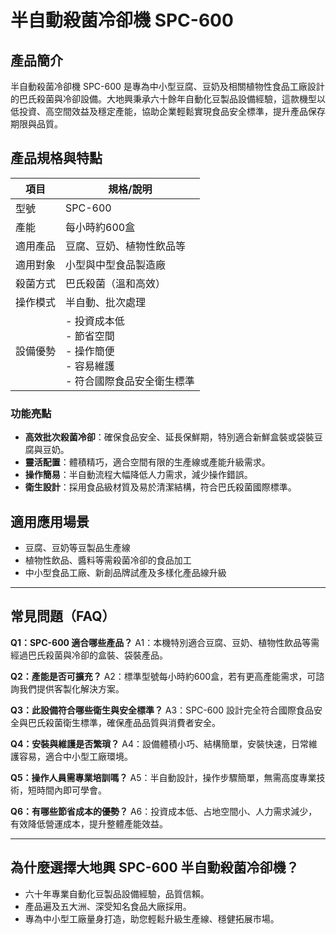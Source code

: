 # 半自動殺菌冷卻機 SPC-600

## 產品簡介
半自動殺菌冷卻機 SPC-600 是專為中小型豆腐、豆奶及相關植物性食品工廠設計的巴氏殺菌與冷卻設備。大地興秉承六十餘年自動化豆製品設備經驗，這款機型以低投資、高空間效益及穩定產能，協助企業輕鬆實現食品安全標準，提升產品保存期限與品質。

## 產品規格與特點

| 項目        | 規格/說明              |
|-------------|------------------------|
| 型號        | SPC-600                |
| 產能        | 每小時約600盒          |
| 適用產品    | 豆腐、豆奶、植物性飲品等 |
| 適用對象    | 小型與中型食品製造廠   |
| 殺菌方式    | 巴氏殺菌（溫和高效）   |
| 操作模式    | 半自動、批次處理       |
| 設備優勢    | - 投資成本低<br>- 節省空間<br>- 操作簡便<br>- 容易維護<br>- 符合國際食品安全衛生標準 |

### 功能亮點
- **高效批次殺菌冷卻**：確保食品安全、延長保鮮期，特別適合新鮮盒裝或袋裝豆腐與豆奶。
- **靈活配置**：體積精巧，適合空間有限的生產線或產能升級需求。
- **操作簡易**：半自動流程大幅降低人力需求，減少操作錯誤。
- **衛生設計**：採用食品級材質及易於清潔結構，符合巴氏殺菌國際標準。

## 適用應用場景
- 豆腐、豆奶等豆製品生產線
- 植物性飲品、醬料等需殺菌冷卻的食品加工
- 中小型食品工廠、新創品牌試產及多樣化產品線升級

---

## 常見問題（FAQ）

**Q1：SPC-600 適合哪些產品？**
A1：本機特別適合豆腐、豆奶、植物性飲品等需經過巴氏殺菌與冷卻的盒裝、袋裝產品。

**Q2：產能是否可擴充？**
A2：標準型號每小時約600盒，若有更高產能需求，可諮詢我們提供客製化解決方案。

**Q3：此設備符合哪些衛生與安全標準？**
A3：SPC-600 設計完全符合國際食品安全與巴氏殺菌衛生標準，確保產品品質與消費者安全。

**Q4：安裝與維護是否繁瑣？**
A4：設備體積小巧、結構簡單，安裝快速，日常維護容易，適合中小型工廠環境。

**Q5：操作人員需專業培訓嗎？**
A5：半自動設計，操作步驟簡單，無需高度專業技術，短時間內即可學會。

**Q6：有哪些節省成本的優勢？**
A6：投資成本低、占地空間小、人力需求減少，有效降低營運成本，提升整體產能效益。

---

## 為什麼選擇大地興 SPC-600 半自動殺菌冷卻機？

- 六十年專業自動化豆製品設備經驗，品質信賴。
- 產品遍及五大洲、深受知名食品大廠採用。
- 專為中小型工廠量身打造，助您輕鬆升級生產線、穩健拓展市場。